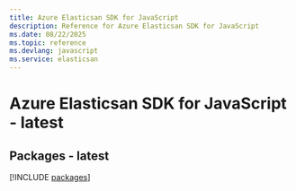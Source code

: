 ```yaml
---
title: Azure Elasticsan SDK for JavaScript
description: Reference for Azure Elasticsan SDK for JavaScript
ms.date: 08/22/2025
ms.topic: reference
ms.devlang: javascript
ms.service: elasticsan
---
```

# Azure Elasticsan SDK for JavaScript - latest
## Packages - latest
[!INCLUDE [packages](elasticsan-index.md)]